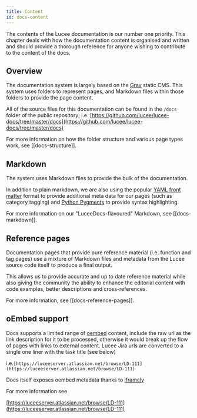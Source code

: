 ```yaml
---
title: Content
id: docs-content
---
```


The contents of the Lucee documentation is our number one priority. This chapter deals with how the documentation content is organised and written and should provide a thorough reference for anyone wishing to contribute to the content of the docs.

## Overview

The documentation system is largely based on the [Grav](http://getgrav.org) static CMS. This system uses folders to represent pages, and Markdown files within those folders to provide the page content. 

All of the source files for this documentation can be found in the `/docs` folder of the public repository; i.e. [https://github.com/lucee/lucee-docs/tree/master/docs](https://github.com/lucee/lucee-docs/tree/master/docs)

For more information on how the folder structure and various page types work, see [[docs-structure]].

## Markdown

The system uses Markdown files to provide the bulk of the documentation. 

In addition to plain markdown, we are also using the popular [YAML front matter](https://duckduckgo.com/?q=YAML+front+matter) format to provide additional meta data for our pages (such as category tagging) and [Python Pygments](http://pygments.org/) to provide syntax highlighting.

For more information on our "LuceeDocs-flavoured" Markdown, see [[docs-markdown]].

## Reference pages

Documentation pages that provide pure reference material (i.e. function and tag pages) use a mixture of Markdown files and metadata from the Lucee source code itself to produce a final output. 

This allows us to provide accurate and up to date reference material while also giving the community the ability to enhance the editorial content with code examples, better descriptions and cross-references.

For more information, see [[docs-reference-pages]].

## oEmbed support

Docs supports a limited range of [oembed](https://oembed.com) content, include the raw url as the link description for it to be processed, otherwise it would break up the flow of pages with links to external content. Lucee Jira urls are converted to a single one liner with the task title (see below)

i.e.```[https://luceeserver.atlassian.net/browse/LD-111](https://luceeserver.atlassian.net/browse/LD-111)```

Docs itself exposes oembed metadata thanks to [iframely](https://iframely.com/)

For more information see

[https://luceeserver.atlassian.net/browse/LD-111](https://luceeserver.atlassian.net/browse/LD-111)
